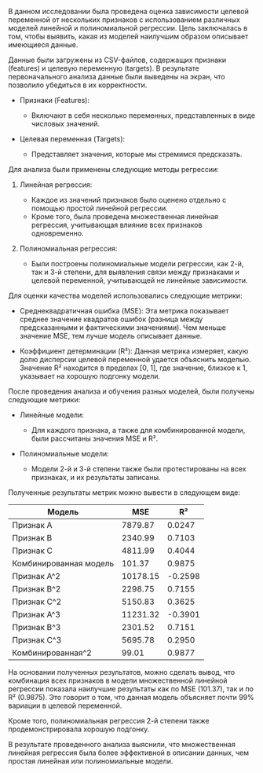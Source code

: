 
В данном исследовании была проведена оценка зависимости целевой переменной от нескольких признаков с использованием различных моделей линейной и полиномиальной регрессии. Цель заключалась в том, чтобы выявить, какая из моделей наилучшим образом описывает имеющиеся данные.



Данные были загружены из CSV-файлов, содержащих признаки (features) и целевую переменную (targets). В результате первоначального анализа данные были выведены на экран, что позволило убедиться в их корректности.

- Признаки (Features): 
    - Включают в себя несколько переменных, представленных в виде числовых значений.

- Целевая переменная (Targets): 
    - Представляет значения, которые мы стремимся предсказать.



Для анализа были применены следующие методы регрессии:

1. Линейная регрессия:
   - Каждое из значений признаков было оценено отдельно с помощью простой линейной регрессии.
   - Кроме того, была проведена множественная линейная регрессия, учитывающая влияние всех признаков одновременно.

2. Полиномиальная регрессия:
   - Были построены полиномиальные модели регрессии, как 2-й, так и 3-й степени, для выявления связи между признаками и целевой переменной, учитывающей не линейные зависимости.



Для оценки качества моделей использовались следующие метрики:

- Среднеквадратичная ошибка (MSE): 
  Эта метрика показывает среднее значение квадратов ошибок (разница между предсказанными и фактическими значениями). Чем меньше значение MSE, тем лучше модель описывает данные.

- Коэффициент детерминации (R²): 
  Данная метрика измеряет, какую долю дисперсии целевой переменной удается объяснить моделью. Значение R² находится в пределах [0, 1], где значение, близкое к 1, указывает на хорошую подгонку модели.



После проведения анализа и обучения разных моделей, были получены следующие метрики:

- Линейные модели:
    - Для каждого признака, а также для комбинированной модели, были рассчитаны значения MSE и R².

- Полиномиальные модели:
    - Модели 2-й и 3-й степени также были протестированы на всех признаках, и их результаты записаны.

Полученные результаты метрик можно вывести в следующем виде:

| Модель                            | MSE        | R²         |
|-----------------------------------|------------|------------|
| Признак A                         | 7879.87    | 0.0247     |
| Признак B                         | 2340.99    | 0.7103     |
| Признак C                         | 4811.99    | 0.4044     |
| Комбинированная модель            | 101.37     | 0.9875     |
| Признак A^2                       | 10178.15   | -0.2598    |
| Признак B^2                       | 2298.75    | 0.7155     |
| Признак C^2                       | 5150.83    | 0.3625     |
| Признак A^3                       | 11231.32   | -0.3901    |
| Признак B^3                       | 2301.52    | 0.7151     |
| Признак C^3                       | 5695.78    | 0.2950     |
| Комбинированная^2                 | 99.01      | 0.9877     |


На основании полученных результатов, можно сделать вывод, что комбинация всех признаков в модели множественной линейной регрессии показала наилучшие результаты как по MSE (101.37), так и по R² (0.9875). Это говорит о том, что данная модель объясняет почти 99% вариации в целевой переменной.

Кроме того, полиномиальная регрессия 2-й степени также продемонстрировала хорошую подгонку.

В результате проведенного анализа выяснили, что множественная линейная регрессия была более эффективной в описании данных, чем простая линейная или полиномиальные модели. 